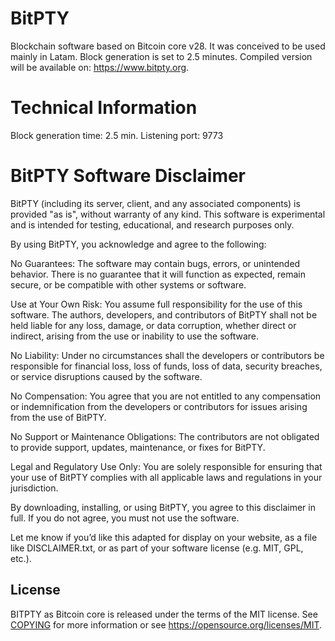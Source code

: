 BitPTY
=====================================
Blockchain software based on Bitcoin core v28.
It was conceived to be used mainly in Latam. Block generation is set to 2.5 minutes. Compiled version will be available on: https://www.bitpty.org.

Technical Information
=====================================
Block generation time: 2.5 min.
Listening port: 9773

BitPTY Software Disclaimer
=====================================

BitPTY (including its server, client, and any associated components) is provided "as is", without warranty of any kind. This software is experimental and is intended for testing, educational, and research purposes only.

By using BitPTY, you acknowledge and agree to the following:

No Guarantees: The software may contain bugs, errors, or unintended behavior. There is no guarantee that it will function as expected, remain secure, or be compatible with other systems or software.

Use at Your Own Risk: You assume full responsibility for the use of this software. The authors, developers, and contributors of BitPTY shall not be held liable for any loss, damage, or data corruption, whether direct or indirect, arising from the use or inability to use the software.

No Liability: Under no circumstances shall the developers or contributors be responsible for financial loss, loss of funds, loss of data, security breaches, or service disruptions caused by the software.

No Compensation: You agree that you are not entitled to any compensation or indemnification from the developers or contributors for issues arising from the use of BitPTY.

No Support or Maintenance Obligations: The contributors are not obligated to provide support, updates, maintenance, or fixes for BitPTY.

Legal and Regulatory Use Only: You are solely responsible for ensuring that your use of BitPTY complies with all applicable laws and regulations in your jurisdiction.

By downloading, installing, or using BitPTY, you agree to this disclaimer in full. If you do not agree, you must not use the software.

Let me know if you’d like this adapted for display on your website, as a file like DISCLAIMER.txt, or as part of your software license (e.g. MIT, GPL, etc.).


License
-------

BITPTY as Bitcoin core is released under the terms of the MIT license. See [COPYING](COPYING) for more
information or see https://opensource.org/licenses/MIT.

